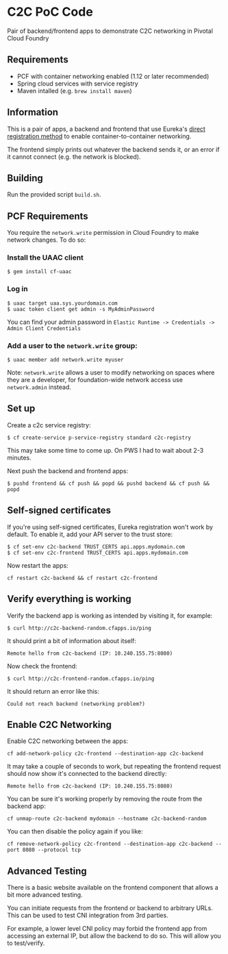 # C2C PoC Code
Pair of backend/frontend apps to demonstrate C2C networking in Pivotal Cloud Foundry

## Requirements
* PCF with container networking enabled (1.12 or later recommended)
* Spring cloud services with service registry
* Maven intalled (e.g. `brew install maven`)

## Information
This is a pair of apps, a backend and frontend that use Eureka's [direct registration method](http://docs.pivotal.io/spring-cloud-services/1-4/common/service-registry/writing-backend-applications.html#register-using-c2c) to enable container-to-container networking.

The frontend simply prints out whatever the backend sends it, or an error if it cannot connect (e.g. the network is blocked).

## Building
Run the provided script `build.sh`.

## PCF Requirements
You require the `network.write` permission in Cloud Foundry to make network changes. To do so:

### Install the UAAC client
```
$ gem install cf-uaac
```
### Log in
```
$ uaac target uaa.sys.yourdomain.com
$ uaac token client get admin -s MyAdminPassword
```
You can find your admin password in `Elastic Runtime -> Credentials -> Admin Client Credentials`
### Add a user to the `network.write` group:
```
$ uaac member add network.write myuser
```
Note: `network.write` allows a user to modify networking on spaces where they are a developer, for foundation-wide network access use `network.admin` instead.

## Set up
Create a c2c service registry:
```
$ cf create-service p-service-registry standard c2c-registry
```

This may take some time to come up. On PWS I had to wait about 2-3 minutes.

Next push the backend and frontend apps:
```
$ pushd frontend && cf push && popd && pushd backend && cf push && popd
```

## Self-signed certificates
If you're using self-signed certificates, Eureka registration won't work by default. To enable it, add your API server to the trust store:
```
$ cf set-env c2c-backend TRUST_CERTS api.apps.mydomain.com
$ cf set-env c2c-frontend TRUST_CERTS api.apps.mydomain.com
```
Now restart the apps:
```
cf restart c2c-backend && cf restart c2c-frontend
```

## Verify everything is working
Verify the backend app is working as intended by visiting it, for example:
```
$ curl http://c2c-backend-random.cfapps.io/ping
```

It should print a bit of information about itself:
```
Remote hello from c2c-backend (IP: 10.240.155.75:8080)
```

Now check the frontend:
```
$ curl http://c2c-frontend-random.cfapps.io/ping
```

It should return an error like this:
```
Could not reach backend (networking problem?)
```

## Enable C2C Networking
Enable C2C networking between the apps:
```
cf add-network-policy c2c-frontend --destination-app c2c-backend
```

It may take a couple of seconds to work, but repeating the frontend request should now show it's connected to the backend directly:
```
Remote hello from c2c-backend (IP: 10.240.155.75:8080)
```

You can be sure it's working properly by removing the route from the backend app:
```
cf unmap-route c2c-backend mydomain --hostname c2c-backend-random
```

You can then disable the policy again if you like:
```
cf remove-network-policy c2c-frontend --destination-app c2c-backend --port 8080 --protocol tcp
```
## Advanced Testing
There is a basic website available on the frontend component that allows a bit more advanced testing.

You can initiate requests from the frontend or backend to arbitrary URLs. This can be used to test CNI integration from 3rd parties.

For example, a lower level CNI policy may forbid the frontend app from accessing an external IP, but allow the backend to do so. This will allow you to test/verify.
